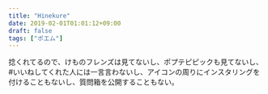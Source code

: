 ```yaml
---
title: "Hinekure"
date: 2019-02-01T01:01:12+09:00
draft: false
tags: ["ポエム"]
---
```


捻くれてるので、けものフレンズは見てないし、ポプテピピックも見てないし、#いいねしてくれた人には一言言わないし、アイコンの周りにインスタリングを付けることもないし、質問箱を公開することもない。
